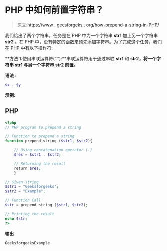 # PHP 中如何前置字符串？

> 原文:[https://www . geesforgeks . org/how-prepend-a-string-in-PHP/](https://www.geeksforgeeks.org/how-to-prepend-a-string-in-php/)

我们给出了两个字符串，任务是在 PHP 中为一个字符串 **str1** 加上另一个字符串 **str2** 。在 PHP 中，没有特定的函数来预先添加字符串。为了完成这个任务，我们在 PHP 中有以下操作符:

**方法 1:使用串联运算符(“.”):**串联运算符用于通过串联 **str1** 和 **str2，将一个字符串 **str1** 与另一个字符串 **str2** 前置。**

**语法** :

```php
$x . $y

```

**示例:**

## PHP

```php
<?php
// PHP program to prepend a string 

// Function to prepend a string 
function prepend_string ($str1, $str2){

    // Using concatenation operator (.)
    $res = $str1 . $str2;

    // Returning the result 
    return $res;
    }

// Given string
$str1 = "Geeksforgeeks"; 
$str2 = "Example"; 

// Function Call
$str = prepend_string ($str1, $str2); 

// Printing the result
echo $str; 
?>
```

**输出**

```php
GeeksforgeeksExample
```